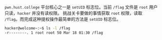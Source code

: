 `pwn.hust.college` 平台核心之一是 `setUID` 标志位。当前 `/flag` 文件是 `root` 用户只读，`hacker` 并没有读权限。
挑战关卡要做的事情获取 `root` 权限，读取 `/flag`。而完成这种提权操作最简单的方法是 `setUID` 标志位。

```sh
hacker@welcome~:~$ ls -l /flag
-r--------. 1 root root 50 Mar 18 01:30 /flag
```
